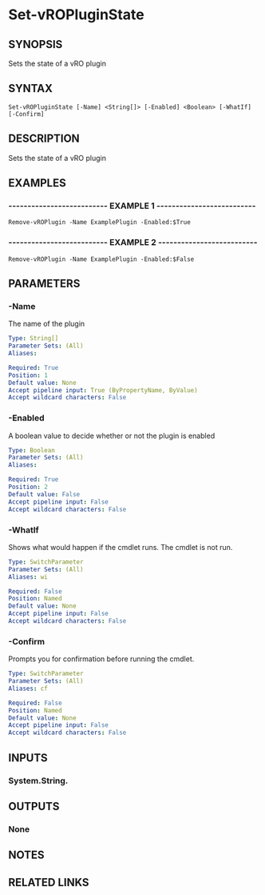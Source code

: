 # Set-vROPluginState

## SYNOPSIS
Sets the state of a vRO plugin

## SYNTAX

```
Set-vROPluginState [-Name] <String[]> [-Enabled] <Boolean> [-WhatIf] [-Confirm]
```

## DESCRIPTION
Sets the state of a vRO plugin

## EXAMPLES

### -------------------------- EXAMPLE 1 --------------------------
```
Remove-vROPlugin -Name ExamplePlugin -Enabled:$True
```

### -------------------------- EXAMPLE 2 --------------------------
```
Remove-vROPlugin -Name ExamplePlugin -Enabled:$False
```

## PARAMETERS

### -Name
The name of the plugin

```yaml
Type: String[]
Parameter Sets: (All)
Aliases: 

Required: True
Position: 1
Default value: None
Accept pipeline input: True (ByPropertyName, ByValue)
Accept wildcard characters: False
```

### -Enabled
A boolean value to decide whether or not the plugin is enabled

```yaml
Type: Boolean
Parameter Sets: (All)
Aliases: 

Required: True
Position: 2
Default value: False
Accept pipeline input: False
Accept wildcard characters: False
```

### -WhatIf
Shows what would happen if the cmdlet runs.
The cmdlet is not run.

```yaml
Type: SwitchParameter
Parameter Sets: (All)
Aliases: wi

Required: False
Position: Named
Default value: None
Accept pipeline input: False
Accept wildcard characters: False
```

### -Confirm
Prompts you for confirmation before running the cmdlet.

```yaml
Type: SwitchParameter
Parameter Sets: (All)
Aliases: cf

Required: False
Position: Named
Default value: None
Accept pipeline input: False
Accept wildcard characters: False
```

## INPUTS

### System.String.

## OUTPUTS

### None

## NOTES

## RELATED LINKS

